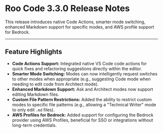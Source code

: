 # Roo Code 3.3.0 Release Notes

This release introduces native Code Actions, smarter mode switching, enhanced Markdown support for specific modes, and AWS profile support for Bedrock.

---

## Feature Highlights

*   **Code Actions Support:** Integrated native VS Code code actions for quick fixes and refactoring suggestions directly within the editor.
*   **Smarter Mode Switching:** Modes can now intelligently request switches to other modes when appropriate (e.g., suggesting Code mode when needing to edit code from Architect mode).
*   **Enhanced Markdown Support:** Ask and Architect modes now support editing Markdown files.
*   **Custom File Pattern Restrictions:** Added the ability to restrict custom modes to specific file patterns (e.g., allowing a "Technical Writer" mode to only edit `.md` files).
*   **AWS Profiles for Bedrock:** Added support for configuring the Bedrock provider using AWS Profiles, beneficial for SSO or integrations without long-term credentials.